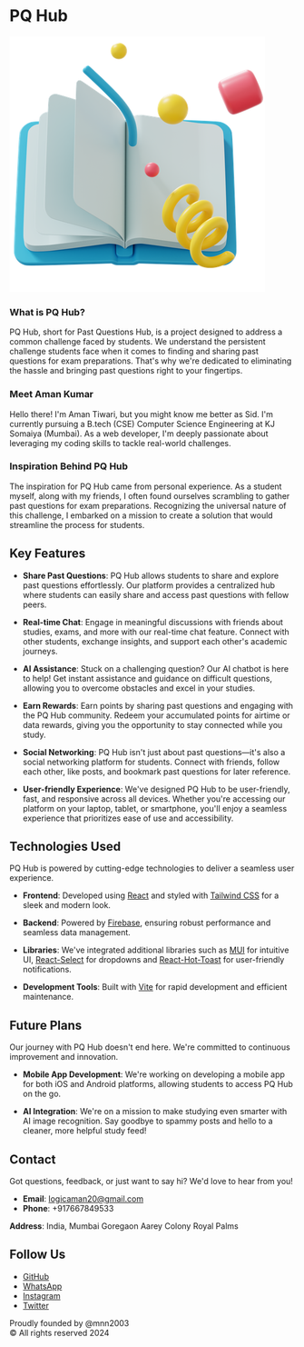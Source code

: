 # PQ Hub

![PQ Hub Logo](openbook-FnGlS3iK.png)

### What is PQ Hub?
PQ Hub, short for Past Questions Hub, is a project designed to address a common challenge faced by students. We understand the persistent challenge students face when it comes to finding and sharing past questions for exam preparations. That's why we're dedicated to eliminating the hassle and bringing past questions right to your fingertips.

### Meet Aman Kumar
Hello there! I'm Aman Tiwari, but you might know me better as Sid. I'm currently pursuing a B.tech (CSE) Computer Science Engineering at KJ Somaiya (Mumbai). As a web developer, I'm deeply passionate about leveraging my coding skills to tackle real-world challenges.

### Inspiration Behind PQ Hub
The inspiration for PQ Hub came from personal experience. As a student myself, along with my friends, I often found ourselves scrambling to gather past questions for exam preparations. Recognizing the universal nature of this challenge, I embarked on a mission to create a solution that would streamline the process for students.

## Key Features

- **Share Past Questions**: PQ Hub allows students to share and explore past questions effortlessly. Our platform provides a centralized hub where students can easily share and access past questions with fellow peers.
  
- **Real-time Chat**: Engage in meaningful discussions with friends about studies, exams, and more with our real-time chat feature. Connect with other students, exchange insights, and support each other's academic journeys.

- **AI Assistance**: Stuck on a challenging question? Our AI chatbot is here to help! Get instant assistance and guidance on difficult questions, allowing you to overcome obstacles and excel in your studies.

- **Earn Rewards**: Earn points by sharing past questions and engaging with the PQ Hub community. Redeem your accumulated points for airtime or data rewards, giving you the opportunity to stay connected while you study.

- **Social Networking**: PQ Hub isn't just about past questions—it's also a social networking platform for students. Connect with friends, follow each other, like posts, and bookmark past questions for later reference.

- **User-friendly Experience**: We've designed PQ Hub to be user-friendly, fast, and responsive across all devices. Whether you're accessing our platform on your laptop, tablet, or smartphone, you'll enjoy a seamless experience that prioritizes ease of use and accessibility.

## Technologies Used

PQ Hub is powered by cutting-edge technologies to deliver a seamless user experience.

- **Frontend**: Developed using [React](https://react.dev) and styled with [Tailwind CSS](https://tailwindcss.com) for a sleek and modern look.
  
- **Backend**: Powered by [Firebase](https://firebase.com), ensuring robust performance and seamless data management.

- **Libraries**: We've integrated additional libraries such as [MUI](https://mui.com) for intuitive UI, [React-Select](https://react-select.com) for dropdowns and [React-Hot-Toast](https://react-hot-toast.com) for user-friendly notifications.

- **Development Tools**: Built with [Vite](https://vite.com) for rapid development and efficient maintenance.

## Future Plans

Our journey with PQ Hub doesn't end here. We're committed to continuous improvement and innovation.

- **Mobile App Development**: We're working on developing a mobile app for both iOS and Android platforms, allowing students to access PQ Hub on the go.
  
- **AI Integration**: We're on a mission to make studying even smarter with AI image recognition. Say goodbye to spammy posts and hello to a cleaner, more helpful study feed!

## Contact

Got questions, feedback, or just want to say hi? We'd love to hear from you!

- **Email**: [logicaman20@gmail.com](mailto:logicaman20@gmail.com)
- **Phone**: +917667849533

**Address**:
India, Mumbai
Goregaon
Aarey Colony
Royal Palms

## Follow Us

- [GitHub](https://github.com/mnn2003)
- [WhatsApp](https://wa.me/917667849533)
- [Instagram](https://www.instagram.com/mnn_2003/)
- [Twitter](https://twitter.com/logicxsid)

Proudly founded by @mnn2003  
© All rights reserved 2024
